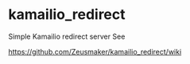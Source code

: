 # kamailio_redirect
Simple Kamailio redirect server
See 

https://github.com/Zeusmaker/kamailio_redirect/wiki
